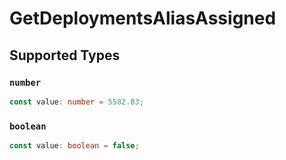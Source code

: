 # GetDeploymentsAliasAssigned


## Supported Types

### `number`

```typescript
const value: number = 5582.83;
```

### `boolean`

```typescript
const value: boolean = false;
```

